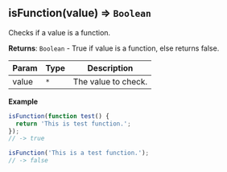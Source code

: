 <a name="isFunction"></a>

## isFunction(value) ⇒ <code>Boolean</code>
Checks if a value is a function.

**Returns**: <code>Boolean</code> - True if value is a function, else returns false.  

| Param | Type | Description |
| --- | --- | --- |
| value | <code>\*</code> | The value to check. |

**Example**  
```js
isFunction(function test() {
  return 'This is test function.';
});
// -> true

isFunction('This is a test function.');
// -> false
```
